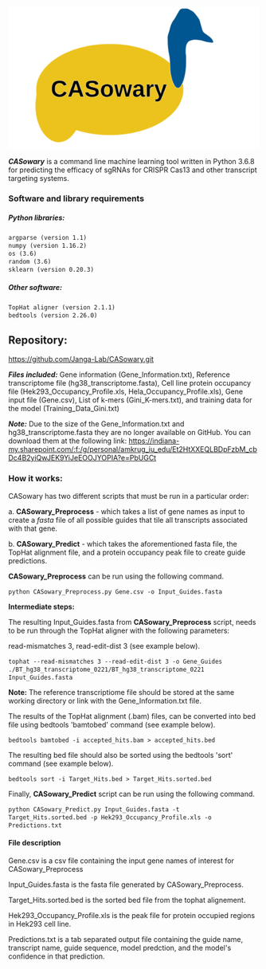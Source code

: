 ![alt text](https://github.com/Janga-Lab/CASowary/blob/master/CASowary_Logo.svg?raw=true)

***CASowary*** is a command line machine learning tool written in Python 3.6.8 for predicting the efficacy of sgRNAs for CRISPR Cas13 and other transcript targeting systems. 

### Software and library requirements
##### Python libraries:
```
argparse (version 1.1)
numpy (version 1.16.2)
os (3.6)
random (3.6)
sklearn (version 0.20.3)
```
##### Other software:
```
TopHat aligner (version 2.1.1)
bedtools (version 2.26.0)
```

## Repository:
https://github.com/Janga-Lab/CASowary.git

***Files included:*** Gene information (Gene_Information.txt), Reference transcriptome file (hg38_transcriptome.fasta), Cell line protein occupancy file (Hek293_Occupancy_Profile.xls, Hela_Occupancy_Profile.xls), Gene input file (Gene.csv), List of k-mers (Gini_K-mers.txt), and training data for the model (Training_Data_Gini.txt)

**_Note:_** Due to the size of the Gene_Information.txt and hg38_transcriptome.fasta they are no longer available on GitHub. You can download them at the following link: https://indiana-my.sharepoint.com/:f:/g/personal/amkrug_iu_edu/Et2HtXXEQLBDpFzbM_cbDc4B2yiQwJEK9YiJeEOOJYOPIA?e=PbUGCt

### How it works: 
CASowary has two different scripts that must be run in a particular order:
 
a. **CASowary_Preprocess** - which takes a list of gene names as input to create a *fasta* file of all possible guides that tile all transcripts associated with that gene. 

b. **CASowary_Predict** - which takes the aforementioned fasta file, the TopHat alignment file, and a protein occupancy peak file to create guide predictions.

**CASowary_Preprocess** can be run using the following command. 
```
python CASowary_Preprocess.py Gene.csv -o Input_Guides.fasta
```

**Intermediate steps:** 

The resulting Input_Guides.fasta from **CASowary_Preprocess** script, needs to be run through the TopHat aligner with the following parameters:

read-mismatches 3, read-edit-dist 3 (see example below).

```
tophat --read-mismatches 3 --read-edit-dist 3 -o Gene_Guides ./BT_hg38_transcriptome_0221/BT_hg38_transcriptome_0221 Input_Guides.fasta
```
**Note:** The reference transcriptiome file should be stored at the same working directory or link with the Gene_Information.txt file.

The results of the TopHat alignment (.bam) files, can be converted into bed file using bedtools 'bamtobed' command (see example below).
```
bedtools bamtobed -i accepted_hits.bam > accepted_hits.bed
```

The resulting bed file should also be sorted using the bedtools 'sort' command (see example below).
```
bedtools sort -i Target_Hits.bed > Target_Hits.sorted.bed
```

Finally, **CASowary_Predict** script can be run using the following command. 
```
python CASowary_Predict.py Input_Guides.fasta -t Target_Hits.sorted.bed -p Hek293_Occupancy_Profile.xls -o Predictions.txt
```

#### File description
Gene.csv is a csv file containing the input gene names of interest for CASowary_Preprocess

Input_Guides.fasta is the fasta file generated by CASowary_Preprocess. 

Target_Hits.sorted.bed is the sorted bed file from the tophat alignement. 

Hek293_Occupancy_Profile.xls is the peak file for protein occupied regions in Hek293 cell line. 

Predictions.txt is a tab separated output file containing the guide name, transcript name, guide sequence, model predction, and the model's confidence in that prediction.
